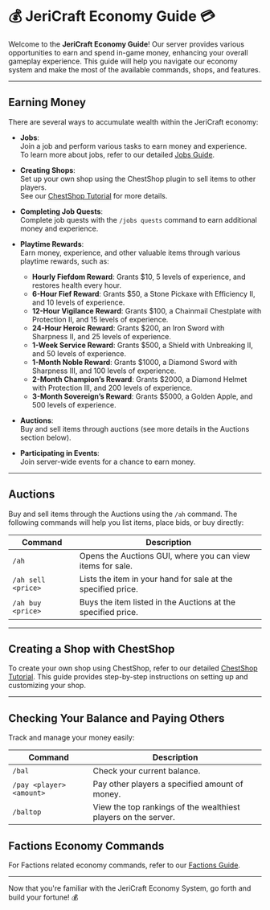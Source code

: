 # 💰 JeriCraft Economy Guide 💳

Welcome to the **JeriCraft Economy Guide**! Our server provides various opportunities to earn and spend in-game
money, enhancing your overall gameplay experience. This guide will help you navigate our economy system
and make the most of the available commands, shops, and features.

---

## Earning Money

There are several ways to accumulate wealth within the JeriCraft economy:

- **Jobs**:  
  Join a job and perform various tasks to earn money and experience.  
  To learn more about jobs, refer to our detailed [Jobs Guide](/docs/guides/Jobs.md).

- **Creating Shops**:  
  Set up your own shop using the ChestShop plugin to sell items to other players.  
  See our [ChestShop Tutorial](/docs/guides/Chest%20Shop.md) for more details.

- **Completing Job Quests**:  
  Complete job quests with the `/jobs quests` command to earn additional money and experience.

- **Playtime Rewards**:  
  Earn money, experience, and other valuable items through various playtime rewards, such as:
    - **Hourly Fiefdom Reward**: Grants $10, 5 levels of experience, and restores health every hour.
    - **6-Hour Fief Reward**: Grants $50, a Stone Pickaxe with Efficiency II, and 10 levels of experience.
    - **12-Hour Vigilance Reward**: Grants $100, a Chainmail Chestplate with Protection II, and 15 levels of
      experience.
    - **24-Hour Heroic Reward**: Grants $200, an Iron Sword with Sharpness II, and 25 levels of experience.
    - **1-Week Service Reward**: Grants $500, a Shield with Unbreaking II, and 50 levels of experience.
    - **1-Month Noble Reward**: Grants $1000, a Diamond Sword with Sharpness III, and 100 levels of
      experience.
    - **2-Month Champion’s Reward**: Grants $2000, a Diamond Helmet with Protection III, and 200 levels of
      experience.
    - **3-Month Sovereign’s Reward**: Grants $5000, a Golden Apple, and 500 levels of experience.

- **Auctions**:  
  Buy and sell items through auctions (see more details in the Auctions section below).

- **Participating in Events**:  
  Join server-wide events for a chance to earn money.

---

## Auctions

Buy and sell items through the Auctions using the `/ah` command. The following commands will help you list items,
place bids, or buy directly:

| **Command**        | **Description**                                              |
|--------------------|--------------------------------------------------------------|
| `/ah`              | Opens the Auctions GUI, where you can view items for sale.   |
| `/ah sell <price>` | Lists the item in your hand for sale at the specified price. |
| `/ah buy <price>`  | Buys the item listed in the Auctions at the specified price. |

---

## Creating a Shop with ChestShop

To create your own shop using ChestShop, refer to our detailed [ChestShop Tutorial](/docs/guides/Chest%20Shop.md).
This guide provides step-by-step instructions on setting up and customizing your shop.

---

## Checking Your Balance and Paying Others

Track and manage your money easily:

| **Command**              | **Description**                                                |
|--------------------------|----------------------------------------------------------------|
| `/bal`                   | Check your current balance.                                    |
| `/pay <player> <amount>` | Pay other players a specified amount of money.                 |
| `/baltop`                | View the top rankings of the wealthiest players on the server. |

## Factions Economy Commands

For Factions related economy commands, refer to our [Factions Guide](/docs/guides/Factions.md).

---

Now that you're familiar with the JeriCraft Economy System, go forth and build your fortune! 💰